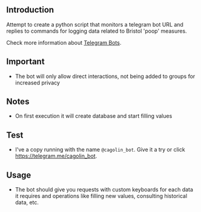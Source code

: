 ## Introduction
Attempt to create a python script that monitors a telegram bot URL and replies to commands for logging data related to Bristol 'poop' measures.

Check more information about [Telegram Bots](https://core.telegram.org/bots/).

## Important
- The bot will only allow direct interactions, not being added to groups for increased privacy

## Notes
- On first execution it will create database and start filling values

## Test
- I've a copy running with the name `@cagolin_bot`.  Give it a try or click  <https://telegram.me/cagolin_bot>.

## Usage
- The bot should give you requests with custom keyboards for each data it requires and operations like filling new values, consulting historical data, etc.

